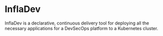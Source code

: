 # InflaDev
InflaDev is a declarative, continuous delivery tool for deploying all the necessary applications for a DevSecOps platform to a Kubernetes cluster.
